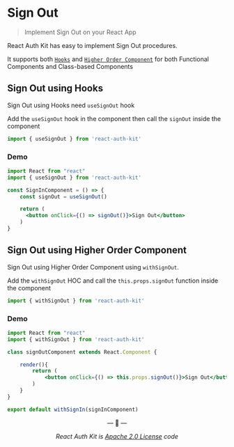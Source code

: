 # Sign Out

> Implement Sign Out on your React App

React Auth Kit has easy to implement Sign Out procedures.

It supports both [`Hooks`](https://reactjs.org/docs/hooks-intro.html) and
[`Higher Order Component`](https://reactjs.org/docs/higher-order-components.html)
for both Functional Components and Class-based Components

<div data-ea-publisher="authkitarkadipme" data-ea-type="text" data-ea-keywords="web|react|javascript|python|database|node|mongo" id="signout"></div>

## Sign Out using Hooks

Sign Out using Hooks need `useSignOut` hook

Add the `useSignOut` hook in the component then call the `signOut` inside the component

```js
import { useSignOut } from 'react-auth-kit'
```
### Demo
```jsx
import React from "react"
import { useSignOut } from 'react-auth-kit'

const SignInComponent = () => {
    const signOut = useSignOut()

    return (
      <button onClick={() => signOut()}>Sign Out</button>
    )
}
```


## Sign Out using Higher Order Component

Sign Out using Higher Order Component using `withSignOut`.

Add the `withSignOut` HOC and call the `this.props.signOut` function inside the component

```js
import { withSignOut } from 'react-auth-kit'
```

### Demo
```jsx
import React from "react"
import { withSignOut } from 'react-auth-kit'

class signOutComponent extends React.Component {

    render(){
        return (
            <button onClick={() => this.props.signOut()}>Sign Out</button>
        )
    }
}

export default withSignIn(signInComponent)
```

<p align="center">&mdash; 🔑  &mdash;</p>
<p align="center"><i>React Auth Kit is <a href="https://github.com/react-auth-kit/react-auth-kit/blob/master/LICENSE">Apache 2.0 License</a> code</i></p>

